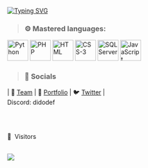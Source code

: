 [![Typing SVG](https://readme-typing-svg.demolab.com?font=Lobster&size=30&letterSpacing=3px&pause=1000&color=F79D11&center=true&vCenter=true&repeat=false&width=435&lines=Dido+Def)](https://www.didodef.com)
 
 > ### ⚙️ Mastered languages:
<img src="https://github.com/user-attachments/assets/ea4a9010-a0a4-4d51-be6c-0af6c492663a" alt="Python" width="48" height="48">
<img src="https://github.com/user-attachments/assets/9a7208fc-1368-4636-95cf-32503135fa5c" alt="PHP" width="48" height="48">
<img src="https://github.com/user-attachments/assets/c42d2c95-df09-4f55-98ff-488d7d3664d9" alt="HTML" width="48" height="48">
<img src="https://github.com/user-attachments/assets/e9a9954a-ed7e-4159-a78c-85cab4621684" alt="CSS-3" width="48" height="48">
<img src="https://github.com/user-attachments/assets/e91812d9-eb34-42d5-933f-96159e30d99a" alt="SQL Server" width="48" height="48">
<img src="https://github.com/user-attachments/assets/096ff6aa-48d8-44e4-ba19-6193ceac402c" alt="JavaScript" width="48" height="48">



 > ### 🎈 Socials 
 
 | 🐻 [Team](https://byte-breaker.com) | 🐴 [Portfolio](https:/didodef.com) | 🐦 [Twitter](https://twitter.com/didodef) | <br>
 Discord: didodef
 
 


 
 <br><br>
<p>👀 &nbsp;Visitors</p>
 <br>
<img align="left" src="https://profile-counter.glitch.me/didodef/count.svg" />
